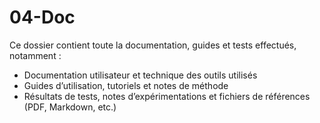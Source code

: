 # 04-Doc

Ce dossier contient toute la documentation, guides et tests effectués, notamment :

- Documentation utilisateur et technique des outils utilisés
- Guides d’utilisation, tutoriels et notes de méthode
- Résultats de tests, notes d’expérimentations et fichiers de références (PDF, Markdown, etc.)
